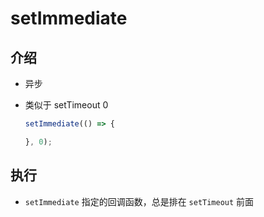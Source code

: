 # setImmediate

## 介绍

+ 异步

+ 类似于 setTimeout 0

    ```js
    setImmediate(() => {

    }, 0);
    ```

## 执行

+ `setImmediate` 指定的回调函数，总是排在 `setTimeout` 前面
